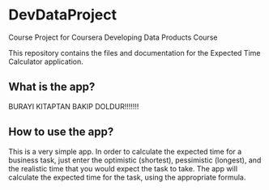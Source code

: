 # DevDataProject
Course Project for Coursera Developing Data Products Course


This repository contains the files and documentation for the Expected Time Calculator application. 


What is the app?
------------------
BURAYI KITAPTAN BAKIP DOLDUR!!!!!!!


How to use the app?
------------------

This is a very simple app. In order to calculate the expected time for a business task, just enter the optimistic (shortest), pessimistic (longest), and the realistic time that you would expect the task to take. The app will calculate the expected time for the task, using the appropriate formula. 

